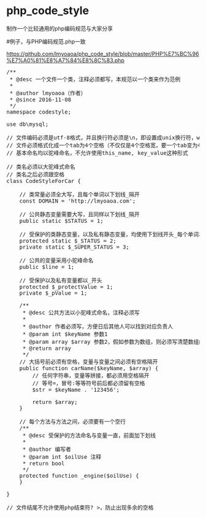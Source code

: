 # php_code_style
制作一个比较通用的php编码规范与大家分享

#例子，与PHP编码规范.php一致

https://github.com/lmyoaoa/php_code_style/blob/master/PHP%E7%BC%96%E7%A0%81%E8%A7%84%E8%8C%83.php

<pre>
/**
 * @desc 一个文件一个类，注释必须都写，本规范以一个类来作为范例
 *
 * @author lmyoaoa（作者）
 * @since 2016-11-08
 */
namespace codestyle;

use db\mysql;

// 文件编码必须是utf-8格式，并且换行符必须是\n，即设置成unix换行符，windows为\r\n
// 文件必须格式化成一个tab为4个空格（不仅仅是4个空格宽，要一个tab变为4个空格符）
// 基本命名均以驼峰命名，不允许使用this_name, key_value这种形式

// 类名必须以大驼峰式命名
// 类名之后必须跟空格
class CodeStyleForCar {

    // 类常量必须全大写，且每个单词以下划线_隔开
    const DOMAIN = 'http://lmyoaoa.com';

    // 公共静态变量需要大写，且同样以下划线_隔开
    public static $STATUS = 1;

    // 受保护的类静态变量，以及私有静态变量，均使用下划线开头_每个单词以_隔开
    protected static $_STATUS = 2;
    private static $_SUPER_STATUS = 3;

    // 公共的变量采用小驼峰命名
    public $line = 1;

    // 受保护以及私有变量都以_开头
    protected $_protectValue = 1;
    private $_pValue = 1;

    /**
     * @desc 公共方法以小驼峰式命名，注释必须写
     *
     * @author 作者必须写，方便日后其他人可以找到对应负责人
     * @param int $keyName 参数1
     * @param array $array 参数2，假如参数为数组，则必须写清楚数组的格式，如array(1, 2, 3,...)
     * @return array
     */
    // 大括号前必须有空格，变量与变量之间必须有空格隔开
    public function carName($keyName, $array) {
        // 任何字符串，变量等拼接，都必须用空格隔开
        // 等号=，冒号:等等符号前后都必须留有空格
        $str = $keyName . '123456';

        return $array;
    }

    // 每个方法与方法之间，必须要有一个空行
    /**
     * @desc 受保护的方法命名与变量一直，前面加下划线
     *
     * @author 编写者
     * @param int $oilUse 注释
     * return bool
     */
    protected function _engine($oilUse) {
    }

}

// 文件结尾不允许使用php结束符? >，防止出现多余的空格
</pre>


